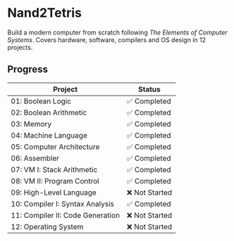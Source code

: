 # Nand2Tetris

Build a modern computer from scratch following *The Elements of Computer Systems*. Covers hardware, software, compilers and OS design in 12 projects.

## Progress

| Project                          | Status                               |
|----------------------------------|--------------------------------------|
| 01: Boolean Logic                | :white_check_mark: Completed         |
| 02: Boolean Arithmetic           | :white_check_mark: Completed         |
| 03: Memory                       | :white_check_mark: Completed         |
| 04: Machine Language             | :white_check_mark: Completed         |
| 05: Computer Architecture        | :white_check_mark: Completed         |
| 06: Assembler                    | :white_check_mark: Completed         |
| 07: VM I: Stack Arithmetic       | :white_check_mark: Completed         |
| 08: VM II: Program Control       | :white_check_mark: Completed         |
| 09: High-Level Language          | :x: Not Started                      |
| 10: Compiler I: Syntax Analysis  | :white_check_mark: Completed         |
| 11: Compiler II: Code Generation | :x: Not Started                      |
| 12: Operating System             | :x: Not Started                      |
